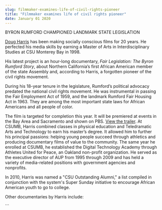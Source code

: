 ```yaml
---
slug: filmmaker-examines-life-of-civil-rights-pioneer
title: "Filmmaker examines life of civil rights pioneer"
date: January 01 2020
---
```


 
<p>BYRON RUMFORD CHAMPIONED LANDMARK STATE LEGISLATION</p>
<p>
  <a href="https://dougharrismedia.com/home.html">Doug Harris</a> has been making
  socially conscious films for 20 years. He perfected his media skills by
  earning a Master of Arts in Interdisciplinary Studies at CSU Monterey Bay in
  1998.
</p>
<p>
  His latest project is an hour&#45;long documentary,
  <em>Fair Legislation: The Byron Rumford Story</em>, about Northern
  California’s first African American member of the state Assembly and,
  according to Harris, a forgotten pioneer of the civil rights movement.
</p>
<p>
  During his 18&#45;year tenure in the legislature, Rumford’s political advocacy
  predated the national civil rights movement. He was instrumental in passing
  the Fair Employment Act of 1959, and the landmark Rumford Fair Housing Act in
  1963. They are among the most important state laws for African Americans and
  all people of color.
</p>
<p>
  The film is targeted for completion this year. It will be premiered at events
  in the Bay Area and Sacramento and shown on PBS.
  <a href="https://www.youtube.com/watch?v=af&#45;ezVvZDwM">View the trailer</a
  >. At CSUMB, Harris combined classes in physical education and Teledramatic
  Arts and Technology to earn his master’s degree. It allowed him to further his
  principal passions: helping young people succeed through athletics and
  producing documentary films of value to the community. The same year he
  enrolled at CSUMB, he established the Digital Technology Academy through
  Athletes United for Peace, an Oakland non&#45;profit organization. He served
  as the executive director of AUP from 1995 through 2009 and has held a variety
  of media&#45;related positions with government agencies and nonprofits.
</p>
<p>
  In 2010, Harris was named a "CSU Outstanding Alumni," a list compiled in
  conjunction with the system's Super Sunday initiative to encourage African
  American youth to go to college.
</p>
<p>Other documentaries by Harris include:</p>
```
